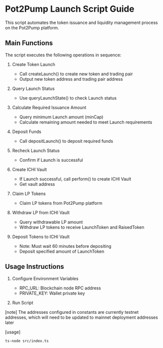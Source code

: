 # Pot2Pump Launch Script Guide

This script automates the token issuance and liquidity management process on the Pot2Pump platform.

## Main Functions

The script executes the following operations in sequence:

1. Create Token Launch
   - Call createLaunch() to create new token and trading pair
   - Output new token address and trading pair address

2. Query Launch Status
   - Use queryLaunchState() to check Launch status

3. Calculate Required Issuance Amount
   - Query minimum Launch amount (minCap)
   - Calculate remaining amount needed to meet Launch requirements

4. Deposit Funds
   - Call depositLaunch() to deposit required funds

5. Recheck Launch Status
   - Confirm if Launch is successful

6. Create ICHI Vault
   - If Launch successful, call perform() to create ICHI Vault
   - Get vault address

7. Claim LP Tokens
   - Claim LP tokens from Pot2Pump platform

8. Withdraw LP from ICHI Vault
   - Query withdrawable LP amount
   - Withdraw LP tokens to receive LaunchToken and RaisedToken

9. Deposit Tokens to ICHI Vault
   - Note: Must wait 60 minutes before depositing
   - Deposit specified amount of LaunchToken

## Usage Instructions

1. Configure Environment Variables
   - RPC_URL: Blockchain node RPC address
   - PRIVATE_KEY: Wallet private key

2. Run Script


[note]
The addresses configured in constants are currently testnet addresses, which will need to be updated to mainnet deployment addresses later

[usage]
```
ts-node src/index.ts
```